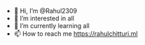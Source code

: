 - 👋 Hi, I’m @Rahul2309
- 👀 I’m interested in all
- 🌱 I’m currently learning all
- 📫 How to reach me https://rahulchitturi.ml

<!---
Rahul2309/Rahul2309 is a ✨ special ✨ repository because its `README.md` (this file) appears on your GitHub profile.
You can click the Preview link to take a look at your changes.
--->
